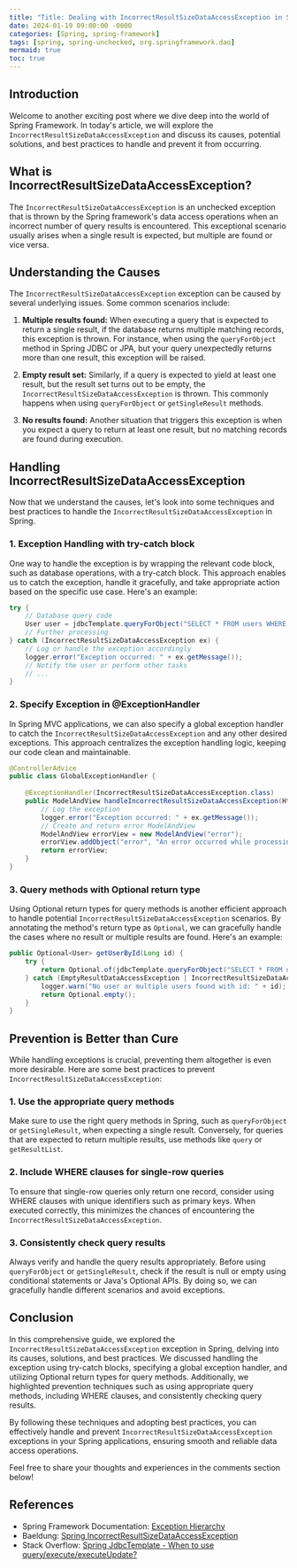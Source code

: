 ```yaml
---
title: "Title: Dealing with IncorrectResultSizeDataAccessException in Spring: Exploring Causes, Solutions, and Best Practices"
date: 2024-01-19 09:00:00 -0000
categories: [Spring, spring-framework]
tags: [spring, spring-unchecked, org.springframework.dao]
mermaid: true
toc: true
---
```



## Introduction
Welcome to another exciting post where we dive deep into the world of Spring Framework. In today's article, we will explore the `IncorrectResultSizeDataAccessException` and discuss its causes, potential solutions, and best practices to handle and prevent it from occurring. 

## What is IncorrectResultSizeDataAccessException?
The `IncorrectResultSizeDataAccessException` is an unchecked exception that is thrown by the Spring framework's data access operations when an incorrect number of query results is encountered. This exceptional scenario usually arises when a single result is expected, but multiple are found or vice versa.

## Understanding the Causes
The `IncorrectResultSizeDataAccessException` exception can be caused by several underlying issues. Some common scenarios include:

1. **Multiple results found:** When executing a query that is expected to return a single result, if the database returns multiple matching records, this exception is thrown. For instance, when using the `queryForObject` method in Spring JDBC or JPA, but your query unexpectedly returns more than one result, this exception will be raised.

2. **Empty result set:** Similarly, if a query is expected to yield at least one result, but the result set turns out to be empty, the `IncorrectResultSizeDataAccessException` is thrown. This commonly happens when using `queryForObject` or `getSingleResult` methods.

3. **No results found:** Another situation that triggers this exception is when you expect a query to return at least one result, but no matching records are found during execution.

## Handling IncorrectResultSizeDataAccessException
Now that we understand the causes, let's look into some techniques and best practices to handle the `IncorrectResultSizeDataAccessException` in Spring.

### 1. Exception Handling with try-catch block
One way to handle the exception is by wrapping the relevant code block, such as database operations, with a try-catch block. This approach enables us to catch the exception, handle it gracefully, and take appropriate action based on the specific use case. Here's an example:

```java
try {
    // Database query code
    User user = jdbcTemplate.queryForObject("SELECT * FROM users WHERE id = ?", new Object[]{id}, userRowMapper);
    // Further processing
} catch (IncorrectResultSizeDataAccessException ex) {
    // Log or handle the exception accordingly
    logger.error("Exception occurred: " + ex.getMessage());
    // Notify the user or perform other tasks
    // ...
}
```

### 2. Specify Exception in @ExceptionHandler
In Spring MVC applications, we can also specify a global exception handler to catch the `IncorrectResultSizeDataAccessException` and any other desired exceptions. This approach centralizes the exception handling logic, keeping our code clean and maintainable. 

```java
@ControllerAdvice
public class GlobalExceptionHandler {
    
    @ExceptionHandler(IncorrectResultSizeDataAccessException.class)
    public ModelAndView handleIncorrectResultSizeDataAccessException(HttpServletRequest request, IncorrectResultSizeDataAccessException ex) {
        // Log the exception
        logger.error("Exception occurred: " + ex.getMessage());
        // Create and return error ModelAndView
        ModelAndView errorView = new ModelAndView("error");
        errorView.addObject("error", "An error occurred while processing your request.");
        return errorView;
    }
}
```

### 3. Query methods with Optional return type
Using Optional return types for query methods is another efficient approach to handle potential `IncorrectResultSizeDataAccessException` scenarios. By annotating the method's return type as `Optional`, we can gracefully handle the cases where no result or multiple results are found. Here's an example:

```java
public Optional<User> getUserById(Long id) {
    try {
        return Optional.of(jdbcTemplate.queryForObject("SELECT * FROM users WHERE id = ?", new Object[]{id}, userRowMapper));
    } catch (EmptyResultDataAccessException | IncorrectResultSizeDataAccessException ex) {
        logger.warn("No user or multiple users found with id: " + id);
        return Optional.empty();
    }
}
```

## Prevention is Better than Cure
While handling exceptions is crucial, preventing them altogether is even more desirable. Here are some best practices to prevent `IncorrectResultSizeDataAccessException`:

### 1. Use the appropriate query methods
Make sure to use the right query methods in Spring, such as `queryForObject` or `getSingleResult`, when expecting a single result. Conversely, for queries that are expected to return multiple results, use methods like `query` or `getResultList`.

### 2. Include WHERE clauses for single-row queries
To ensure that single-row queries only return one record, consider using WHERE clauses with unique identifiers such as primary keys. When executed correctly, this minimizes the chances of encountering the `IncorrectResultSizeDataAccessException`.

### 3. Consistently check query results
Always verify and handle the query results appropriately. Before using `queryForObject` or `getSingleResult`, check if the result is null or empty using conditional statements or Java's Optional APIs. By doing so, we can gracefully handle different scenarios and avoid exceptions.

## Conclusion
In this comprehensive guide, we explored the `IncorrectResultSizeDataAccessException` exception in Spring, delving into its causes, solutions, and best practices. We discussed handling the exception using try-catch blocks, specifying a global exception handler, and utilizing Optional return types for query methods. Additionally, we highlighted prevention techniques such as using appropriate query methods, including WHERE clauses, and consistently checking query results.

By following these techniques and adopting best practices, you can effectively handle and prevent `IncorrectResultSizeDataAccessException` exceptions in your Spring applications, ensuring smooth and reliable data access operations.

Feel free to share your thoughts and experiences in the comments section below!

## References
- Spring Framework Documentation: [Exception Hierarchy](https://docs.spring.io/spring-framework/docs/current/reference/html/data-access.html#dao-exceptions)
- Baeldung: [Spring IncorrectResultSizeDataAccessException](https://www.baeldung.com/spring-incorrectresultsizedataaccessexception)
- Stack Overflow: [Spring JdbcTemplate - When to use query/execute/executeUpdate?](https://stackoverflow.com/questions/39202607/spring-jdbctemplate-when-to-use-query-execute-executeupdate)